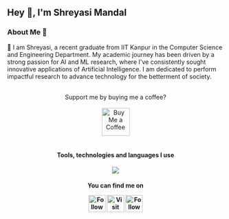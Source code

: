 ## Hey 👋, I'm Shreyasi Mandal

### About Me 🚀
🌱 I am Shreyasi, a recent graduate from IIT Kanpur in the Computer Science and Engineering Department. My academic journey has been driven by a strong passion for AI and ML research, where I've consistently sought innovative applications of Artificial Intelligence. I am dedicated to perform impactful research to advance technology for the betterment of society. </br>

<br/>
<div align="center">
  Support me by buying me a coffee?
  <br/>
  <br/>
<a href="https://www.buymeacoffee.com/shreyasimandal" target="_blank"><img src="https://cdn.buymeacoffee.com/buttons/v2/default-yellow.png" alt="Buy Me a Coffee" height="65px"></a>
</div>

<br/>
<h4 align="center">Tools, technologies and languages I use</h4>
<br./>
<div align="center">
<code><img src="https://skillicons.dev/icons?i=python,pytorch,tensorflow,javascript,react,c,cpp,html,css,mysql,matlab,haskell,ruby,git,django,docker,flask,latex&perline=9">
</code>


<h4> You can find me on

<div align="center">

[<img src="https://img.icons8.com/color/48/000000/linkedin" height="40em" alt="Follow Shreyasi on LinkedIn" title="Follow Shreyasi on LinkedIn" />](https://www.linkedin.com/in/shreyasi-mandal-929778210)
[<img src="https://img.icons8.com/color/48/000000/portfolio" height="40em" alt="Visit Shreyasi's Portfolio" title="Visit Shreyasi's Portfolio"/>](https://home.iitk.ac.in/~shreyansi20/)
[<img src="https://img.icons8.com/fluent/48/000000/instagram-new.png" height="40em" alt="Follow Shreyasi on Instagram" title="Follow Shreyasi on Instagram"/>](https://instagram.com/shreyasi__2002)

</div>
